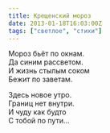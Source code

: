 ```yaml
---
title: Крещенский мороз
date: 2013-01-18T16:03:00Z
tags: ["светлое", "стихи"]
---
```


Мороз бьёт по окнам.  
Да синим рассветом.  
И жизнь стылым соком  
Бежит по заветам.

Здесь новое утро.  
Границ нет внутри.  
И чуду как будто  
С тобой по пути…  
